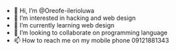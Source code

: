 - 👋 Hi, I’m @Oreofe-ilerioluwa
- 👀 I’m interested in hacking and web design 
- 🌱 I’m currently learning web design 
- 💞️ I’m looking to collaborate on programming language 
- 📫 How to reach me on my mobile phone 09121881343

<!---
Oreofe-ilerioluwa/Oreofe-ilerioluwa is a ✨ special ✨ repository because its `README.md` (this file) appears on your GitHub profile.
You can click the Preview link to take a look at your changes.
--->
